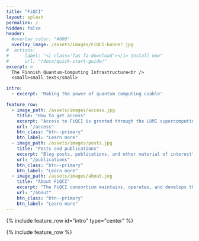 ```yaml
---
title: "FiQCI"
layout: splash
permalink: /
hidden: false
header:
  #overlay_color: "#000"
  overlay_image: /assets/images/FiQCI-banner.jpg
#  actions:
#    - label: "<i class='fas fa-download'></i> Install now"
#      url: "/docs/quick-start-guide/"
excerpt: >
  The Finnish Quantum-Computing Infrastructure<br />
  <small>small text</small>

intro: 
  - excerpt: 'Making the power of quantum computing usable'

feature_row:
  - image_path: /assets/images/access.jpg
    title: "How to get access"
    excerpt: "Access to FiQCI is granted through the LUMI supercomputing environment"
    url: "/access"
    btn_class: "btn--primary"
    btn_label: "Learn more"
  - image_path: /assets/images/posts.jpg
    title: "Posts and publications"
    excerpt: "Blog posts, publications, and other material of interest"
    url: "/publications"
    btn_class: "btn--primary"
    btn_label: "Learn more"
  - image_path: /assets/images/about.jog
    title: "About FiQCI"
    excerpt: "The FiQCI consortium maintains, operates, and develops the infrastructure"
    url: "/about"
    btn_class: "btn--primary"
    btn_label: "Learn more"      
---
```


{% include feature_row id="intro" type="center" %}

{% include feature_row %}

